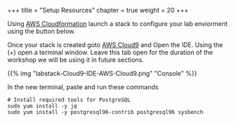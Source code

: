 +++
title = "Setup Resources"
chapter = true
weight = 20
+++

Using [AWS Cloudformation](https://console.aws.amazon.com/cloudformation/home#/stacks) launch a stack to configure your lab enviorment using the button below.

Once your stack is created goto [AWS Cloud9](https://console.aws.amazon.com/cloud9/home) and Open the IDE.  Using the (+) open a terminal window.  Leave this tab open for the duration of the workshop we will be using it in future sections.

{{% img "labstack-Cloud9-IDE-AWS-Cloud9.png" "Console" %}}  

In the new terminal, paste and run these commands

```
# Install required tools for PostgreSQL
sudo yum install -y jq
sudo yum install -y postgresql96-contrib postgresql96 sysbench

```